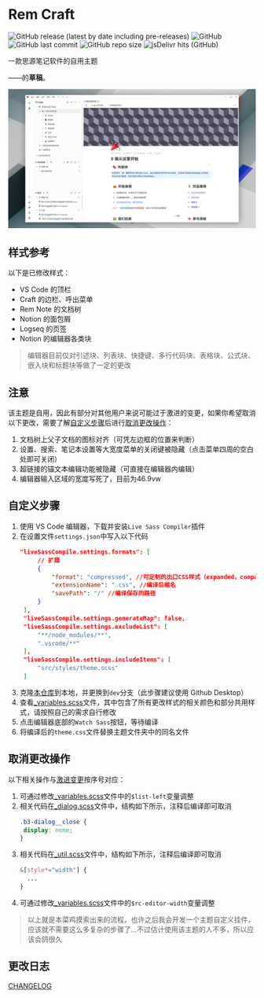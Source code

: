 # Rem Craft

![GitHub release (latest by date including pre-releases)](https://img.shields.io/github/release/zqhjl/Rem-Craft?include_prereleases)
![GitHub](https://img.shields.io/github/license/zqhjl/Rem-Craft)
![GitHub last commit](https://img.shields.io/github/last-commit/zqhjl/Rem-Craft)
![GitHub repo size](https://img.shields.io/github/repo-size/zqhjl/Rem-Craft)
![jsDelivr hits (GitHub)](https://img.shields.io/jsdelivr/gh/hy/zqhjl/Rem-Craft?label=hits)

一款思源笔记软件的自用主题

——的**草稿**。

![预览图](preview.png)

## 样式参考

以下是已修改样式：

- VS Code 的顶栏
- Craft 的边栏、呼出菜单
- Rem Note 的文档树
- Notion 的面包屑
- Logseq 的页签
- Notion 的编辑器各类块
>编辑器目前仅对引述块、列表块、快捷键、多行代码块、表格块、公式块、嵌入块和标题块等做了一定的更改

## 注意

该主题是自用，因此有部分对其他用户来说可能过于激进的变更，如果你希望取消以下更改，需要了解[自定义步骤](#自定义步骤)后进行[取消更改操作](#取消更改操作)：

1. 文档树上父子文档的图标对齐（可凭左边框的位置来判断）
2. 设置、搜索、笔记本设置等大宽度菜单的关闭键被隐藏（点击菜单四周的空白处即可关闭）
3. 超链接的锚文本编辑功能被隐藏（可直接在编辑器内编辑）
4. 编辑器输入区域的宽度写死了，目前为46.9vw

## 自定义步骤

1. 使用 VS Code 编辑器，下载并安装`Live Sass Compiler`插件
2. 在设置文件`settings.json`中写入以下代码
   ```json
   "liveSassCompile.settings.formats": [
        // 扩展
        {
            "format": "compressed", //可定制的出口CSS样式（expanded，compact，compressed，nested）
            "extensionName": ".css", //编译后缀名
            "savePath": "/" //编译保存的路径
        }
    ],
    "liveSassCompile.settings.generateMap": false,
    "liveSassCompile.settings.excludeList": [
        "**/node_modules/**",
        ".vscode/**"
    ],
    "liveSassCompile.settings.includeItems": [
        "src/styles/theme.scss"
    ]
   ```
3. 克隆[本仓库](https://github.com/zqhjl/Rem-Craft)到本地，并更换到`dev`分支（此步骤建议使用 Github Desktop）
4. 查看[_variables.scss](/src/styles/components/_variables.scss)文件，其中包含了所有更改样式的相关颜色和部分共用样式，请按照自己的需求自行修改
5. 点击编辑器底部的`Watch Sass`按钮，等待编译
6. 将编译后的`theme.css`文件替换主题文件夹中的同名文件

## 取消更改操作

以下相关操作与[激进变更](#注意)按序号对应：

1. 可通过修改[_variables.scss](/src/styles/components/_variables.scss)文件中的`$list-left`变量调整
2. 相关代码在[_dialog.scss](/src/styles/components/surface/_dialog.scss)文件中，结构如下所示，注释后编译即可取消
     ```css
    .b3-dialog__close {
      display: none;
    }
    ```
3. 相关代码在[_util.scss](src/styles/components/editor/_util.scss)文件中，结构如下所示，注释后编译即可取消
    ```css
    &[style*="width"] {
      ...
    }
    ```
4. 可通过修改[_variables.scss](/src/styles/components/_variables.scss)文件中的`$rc-editor-width`变量调整

> 以上就是本菜鸡摸索出来的流程，也许之后我会开发一个主题自定义挂件，应该就不需要这么多复杂的步骤了…不过估计使用该主题的人不多，所以应该会鸽很久

## 更改日志

[CHANGELOG](src/docs/CHANGELOG.md)